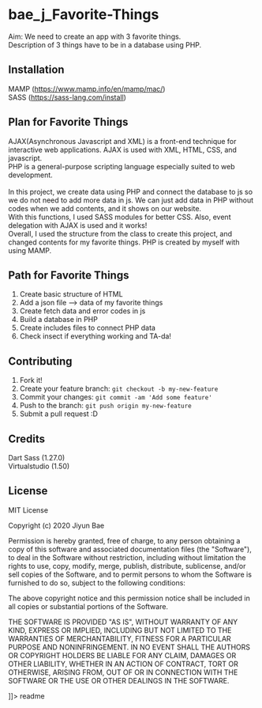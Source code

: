 # bae_j_Favorite-Things

<snippet>
  <content><![CDATA[
# ${1:Favaorite Things}

Aim: We need to create an app with 3 favorite things. <br>
Description of 3 things have to be in a database using PHP.

## Installation

MAMP (https://www.mamp.info/en/mamp/mac/) <br>
SASS (https://sass-lang.com/install)

## Plan for Favorite Things

AJAX(Asynchronous Javascript and XML) is a front-end technique for interactive web applications. AJAX is used with XML, HTML, CSS, and javascript. <br>
PHP is a general-purpose scripting language especially suited to web development. <br><br>
In this project, we create data using PHP and connect the database to js so we do not need to add more data in js. We can just add data in PHP without codes when we add contents, and it shows on our website. <br>
With this functions, I used SASS modules for better CSS. Also, event delegation with AJAX is used and it works! <br>
Overall, I used the structure from the class to create this project, and changed contents for my favorite things. PHP is created by myself with using MAMP. 

## Path for Favorite Things

1. Create basic structure of HTML
2. Add a json file --> data of my favorite things
3. Create fetch data and error codes in js
4. Build a database in PHP
5. Create includes files to connect PHP data
6. Check insect if everything working and TA-da!

## Contributing

1. Fork it!
2. Create your feature branch: `git checkout -b my-new-feature`
3. Commit your changes: `git commit -am 'Add some feature'`
4. Push to the branch: `git push origin my-new-feature`
5. Submit a pull request :D

## Credits

Dart Sass (1.27.0) <br>
Virtualstudio (1.50)

## License

MIT License

Copyright (c) 2020 Jiyun Bae

Permission is hereby granted, free of charge, to any person obtaining a copy
of this software and associated documentation files (the "Software"), to deal
in the Software without restriction, including without limitation the rights
to use, copy, modify, merge, publish, distribute, sublicense, and/or sell
copies of the Software, and to permit persons to whom the Software is
furnished to do so, subject to the following conditions:

The above copyright notice and this permission notice shall be included in all
copies or substantial portions of the Software.

THE SOFTWARE IS PROVIDED "AS IS", WITHOUT WARRANTY OF ANY KIND, EXPRESS OR
IMPLIED, INCLUDING BUT NOT LIMITED TO THE WARRANTIES OF MERCHANTABILITY,
FITNESS FOR A PARTICULAR PURPOSE AND NONINFRINGEMENT. IN NO EVENT SHALL THE
AUTHORS OR COPYRIGHT HOLDERS BE LIABLE FOR ANY CLAIM, DAMAGES OR OTHER
LIABILITY, WHETHER IN AN ACTION OF CONTRACT, TORT OR OTHERWISE, ARISING FROM,
OUT OF OR IN CONNECTION WITH THE SOFTWARE OR THE USE OR OTHER DEALINGS IN THE
SOFTWARE.

]]></content>
  <tabTrigger>readme</tabTrigger>
</snippet>